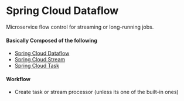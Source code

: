 # Spring Cloud Dataflow
Microservice flow control for streaming or long-running jobs.

#### Basically Composed of the following
- [Spring Cloud Dataflow](https://cloud.spring.io/spring-cloud-dataflow/)
- [Spring Cloud Stream](https://cloud.spring.io/spring-cloud-stream/)
- [Spring Cloud Task](https://spring.io/projects/spring-cloud-task)

#### Workflow
- Create task or stream processor (unless its one of the built-in ones)
